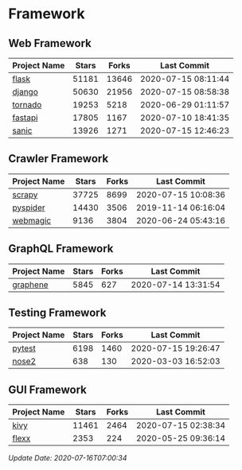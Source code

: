 # Framework

## Web Framework

| Project Name | Stars | Forks | Last Commit |
| ------------ | ----- | ----- | ----------- |
| [flask](https://github.com/pallets/flask) | 51181 | 13646 | 2020-07-15 08:11:44 |
| [django](https://github.com/django/django) | 50630 | 21956 | 2020-07-15 08:58:38 |
| [tornado](https://github.com/tornadoweb/tornado) | 19253 | 5218 | 2020-06-29 01:11:57 |
| [fastapi](https://github.com/tiangolo/fastapi) | 17805 | 1167 | 2020-07-10 18:41:35 |
| [sanic](https://github.com/huge-success/sanic) | 13926 | 1271 | 2020-07-15 12:46:23 |

## Crawler Framework

| Project Name | Stars | Forks | Last Commit |
| ------------ | ----- | ----- | ----------- |
| [scrapy](https://github.com/scrapy/scrapy) | 37725 | 8699 | 2020-07-15 10:08:36 |
| [pyspider](https://github.com/binux/pyspider) | 14430 | 3506 | 2019-11-14 06:16:04 |
| [webmagic](https://github.com/code4craft/webmagic) | 9136 | 3804 | 2020-06-24 05:43:16 |

## GraphQL Framework

| Project Name | Stars | Forks | Last Commit |
| ------------ | ----- | ----- | ----------- |
| [graphene](https://github.com/graphql-python/graphene) | 5845 | 627 | 2020-07-14 13:31:54 |

## Testing Framework

| Project Name | Stars | Forks | Last Commit |
| ------------ | ----- | ----- | ----------- |
| [pytest](https://github.com/pytest-dev/pytest) | 6198 | 1460 | 2020-07-15 19:26:47 |
| [nose2](https://github.com/nose-devs/nose2) | 638 | 130 | 2020-03-03 16:52:03 |

## GUI Framework

| Project Name | Stars | Forks | Last Commit |
| ------------ | ----- | ----- | ----------- |
| [kivy](https://github.com/kivy/kivy) | 11461 | 2464 | 2020-07-15 02:38:34 |
| [flexx](https://github.com/flexxui/flexx) | 2353 | 224 | 2020-05-25 09:36:14 |

*Update Date: 2020-07-16T07:00:34*